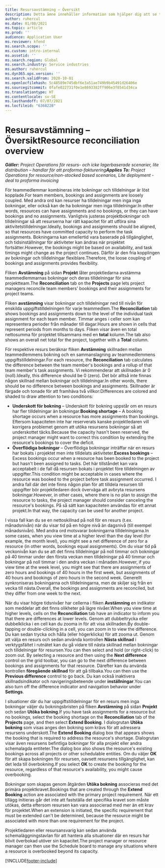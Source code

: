 ```yaml
---
title: Resursavstämning – Översikt
description: Detta ämne innehåller information som hjälper dig att se till att resursbokningar och tilldelningar för projekt justeras.
author: ruhercul
ms.date: 01/08/2021
ms.topic: article
ms.prod: ''
audience: Application User
ms.reviewer: kfend
ms.search.scope: ''
ms.custom: intro-internal
ms.assetid: ''
ms.search.region: Global
ms.search.industry: Service industries
ms.author: ruhercul
ms.dyn365.ops.version: ''
ms.search.validFrom: 2020-10-01
ms.openlocfilehash: 5c48589e745dbf6e3a51ae749b9b45491d26406e
ms.sourcegitcommit: 0fafe022731f0e1e8693382ff906e3f8541d34ca
ms.translationtype: HT
ms.contentlocale: sv-SE
ms.lasthandoff: 07/07/2021
ms.locfileid: "6368228"
---
```

# <a name="resource-reconciliation-overview"></a><span data-ttu-id="5dc31-103">Resursavstämning – Översikt</span><span class="sxs-lookup"><span data-stu-id="5dc31-103">Resource reconciliation overview</span></span>

<span data-ttu-id="5dc31-104">_**Gäller:** Project Operations för resurs- och icke lagerbaserade scenarier, lite distribution – handlar för att proforma-fakturering_</span><span class="sxs-lookup"><span data-stu-id="5dc31-104">_**Applies To:** Project Operations for resource/non-stocked based scenarios, Lite deployment - deal to proforma invoicing_</span></span>

<span data-ttu-id="5dc31-105">För teammedlemmar kombineras inte bokningar och tilldelningar är löst kopplade.</span><span class="sxs-lookup"><span data-stu-id="5dc31-105">For team members, bookings and assignments are loosely coupled.</span></span> <span data-ttu-id="5dc31-106">Med andra ord kan resurser ha tilldelningar men inga inga bokningar, eller också kan de ha bokningar men inga tilldelningar.</span><span class="sxs-lookup"><span data-stu-id="5dc31-106">In other words, resources can have assignments and no bookings, or they can have bookings and no assignments.</span></span> <span data-ttu-id="5dc31-107">Vanligtvis justeras projektbokningar och tilldelningar så att resurserna har rätt kapacitet för att utföra sina aktivitetstilldelningar.</span><span class="sxs-lookup"><span data-stu-id="5dc31-107">Ideally, bookings and assignments should be aligned, so that resources have committed capacity to perform the task assignments.</span></span> <span data-ttu-id="5dc31-108">Bokningarna kan emellertid vara baserade på tillgänglighet, och tidsinställningar för aktiviteter kan ändras när projektet fortsätter.</span><span class="sxs-lookup"><span data-stu-id="5dc31-108">However, the bookings might be based on availability, and task timings might change as the project continues.</span></span> <span data-ttu-id="5dc31-109">Därför är den fria kopplingen av bokningar och tilldelningar flexiblare.</span><span class="sxs-lookup"><span data-stu-id="5dc31-109">Therefore, the loose coupling of bookings and assignments provides flexibility.</span></span>

<span data-ttu-id="5dc31-110">Fliken **Avstämning** på sidan **Projekt** låter projektledarna avstämma teammedlemmarnas bokningar och deras tilldelningar för sina projektteam.</span><span class="sxs-lookup"><span data-stu-id="5dc31-110">The **Reconciliation** tab on the **Projects** page lets project managers reconcile team members' bookings and their assignments for project teams.</span></span>

<span data-ttu-id="5dc31-111">Fliken **avstämning** visar bokningar och tilldelningar ned till nivån för enskilda uppgiftstilldelningen för varje teammedlem.</span><span class="sxs-lookup"><span data-stu-id="5dc31-111">The **Reconciliation** tab shows bookings and assignments down to the level of the individual task assignment for each team member.</span></span> <span data-ttu-id="5dc31-112">Timmar anges i celler som kan representera perioder från månader till dagar.</span><span class="sxs-lookup"><span data-stu-id="5dc31-112">Hours are shown in cells that represent periods from months to days.</span></span> <span data-ttu-id="5dc31-113">Fliken visar även en total nettosumma för projektet tillsammans med en **total** kolumn.</span><span class="sxs-lookup"><span data-stu-id="5dc31-113">The tab also shows an overall net total for the project, together with a **Total** column.</span></span>

<span data-ttu-id="5dc31-114">För respektive resurs beräknar fliken **Avstämning** skillnaden mellan teammedlemmens bokning och en sammanslagning av teammedlemmens uppgiftstilldelningar.</span><span class="sxs-lookup"><span data-stu-id="5dc31-114">For each resource, the **Reconciliation** tab calculates the difference between the team member's bookings and a rollup of that team member's task assignments.</span></span> <span data-ttu-id="5dc31-115">Vi rekommenderar att skillnaden är 0 (noll).</span><span class="sxs-lookup"><span data-stu-id="5dc31-115">Ideally, this difference should be 0 (zero).</span></span> <span data-ttu-id="5dc31-116">Det bör alltså inte finnas någon skillnad mellan bokningar och tilldelningar.</span><span class="sxs-lookup"><span data-stu-id="5dc31-116">In other words, there should be no difference between bookings and assignments.</span></span> <span data-ttu-id="5dc31-117">Skillnader är färgade och tonade för att framhäva två villkor:</span><span class="sxs-lookup"><span data-stu-id="5dc31-117">Differences are colored and shaded to draw attention to two conditions:</span></span>

- <span data-ttu-id="5dc31-118">**Underskott för bokning** – Underskott för bokning uppstår om en resurs har fler tilldelningar än bokningar.</span><span class="sxs-lookup"><span data-stu-id="5dc31-118">**Booking shortage** – A booking shortage occurs when a resource has more assignments than bookings.</span></span> <span data-ttu-id="5dc31-119">Eftersom kapaciteten inte har reserverats kanske projektledaren vill korrigera problemet genom att utöka resursens bokningar så att underskottet täcks.</span><span class="sxs-lookup"><span data-stu-id="5dc31-119">Because the capacity hasn't been reserved, the project manager might want to correct this condition by extending the resource's bookings to cover the deficit.</span></span>
- <span data-ttu-id="5dc31-120">**Överflödiga bokningar** – Överflödiga bokningar inträffar när en resurs har bokats i projektet men inte tilldelats aktiviteter.</span><span class="sxs-lookup"><span data-stu-id="5dc31-120">**Excess bookings** – Excess bookings occur when a resource has been booked to the project but hasn't been assigned to tasks.</span></span> <span data-ttu-id="5dc31-121">Det här tillståndet kan vara acceptabelt i de fall då resursen bokats i projektet före tilldelningen av uppgifter.</span><span class="sxs-lookup"><span data-stu-id="5dc31-121">This condition might be acceptable in cases where the resource was booked to the project before task assignment occurred.</span></span> <span data-ttu-id="5dc31-122">I andra fall där det inte finns någon plan för att tilldela resursen till uppgifter bör projektledaren dock överväga att avbryta resursens bokningar.</span><span class="sxs-lookup"><span data-stu-id="5dc31-122">However, in other cases, where there is no plan to assign the resource to tasks, the project manager should consider canceling the resource's bookings.</span></span> <span data-ttu-id="5dc31-123">På så sätt kan kapaciteten användas för ett annat projekt.</span><span class="sxs-lookup"><span data-stu-id="5dc31-123">In that way, the capacity can be used for another project.</span></span>

<span data-ttu-id="5dc31-124">I vissa fall kan du se en nettoskillnad på noll för en resurs (t.ex. månadsnivån) när du visar tid på en högre nivå än dagsnivå (till exempel månadsnivån). Med andra ord motsvarar bokningarna tilldelningarna.</span><span class="sxs-lookup"><span data-stu-id="5dc31-124">In some cases, when you view time at a higher level than the day level (for example, the month level), you might see a net difference of zero for a resource (in other words, bookings equal assignments).</span></span> <span data-ttu-id="5dc31-125">Om du visar tid på veckonivån kan du se att det finns tilldelningar på noll timmar och bokningar på 40 timmar under den första veckan men tilldelningar på 40 timmar och bokningar på noll timmar i den andra veckan i månaden.</span><span class="sxs-lookup"><span data-stu-id="5dc31-125">However, if you view time at the week level, you might see that there are assignments of zero hours and bookings of 40 hours in the first week, but assignments of 40 hours and bookings of zero hours in the second week.</span></span> <span data-ttu-id="5dc31-126">Generellt synkroniseras bokningarna och tilldelningarna, men de skiljer sig från en vecka till nästa.</span><span class="sxs-lookup"><span data-stu-id="5dc31-126">Overall, the bookings and assignments are reconciled, but they differ from one week to the next.</span></span>

<span data-ttu-id="5dc31-127">När du visar högre tidsnivåer har cellerna i fliken **Avstämning** en indikator som meddelar att det finns olikheter på lägre nivåer.</span><span class="sxs-lookup"><span data-stu-id="5dc31-127">When you view time at higher levels, cells on the **Reconciliation** tab have an indicator to inform you that there are differences at lower levels.</span></span> <span data-ttu-id="5dc31-128">Genom att dubbeltrycka eller dubbelklicka i en cell kan du zooma in för att visa skillnaden.</span><span class="sxs-lookup"><span data-stu-id="5dc31-128">By double-tapping or double-clicking in a cell, you can zoom in to view the difference.</span></span> <span data-ttu-id="5dc31-129">Du kan sedan trycka och hålla (eller högerklicka) för att zooma ut. Genom att välja en resurs och sedan använda kontrollen **Nästa skillnad** i verktygsfältet i rutnätet kan du gå vidare till nästa skillnad mellan bokningar och tilldelningar för resursen.</span><span class="sxs-lookup"><span data-stu-id="5dc31-129">You can then select and hold (or right-click) to zoom out. By selecting a resource and then using the **Next difference** control on the grid toolbar, you can go to the next difference between bookings and assignments for that resource.</span></span> <span data-ttu-id="5dc31-130">Därefter kan du använda kontrollen **föregående skillnad** för att gå tillbaka.</span><span class="sxs-lookup"><span data-stu-id="5dc31-130">You can then use the **Previous difference** control to go back.</span></span> <span data-ttu-id="5dc31-131">Du kan också inaktivera skillnadsindikator och navigeringsbeteende under **inställningar**.</span><span class="sxs-lookup"><span data-stu-id="5dc31-131">You can also turn off the difference indicator and navigation behavior under **Settings**.</span></span>

<span data-ttu-id="5dc31-132">I situationer där du har uppgiftstilldelningar för en resurs men inga bokningar väljer du bokningsbristen på fliken **Avstämning** på sidan **Projekt** och sedan **Utöka bokning**.</span><span class="sxs-lookup"><span data-stu-id="5dc31-132">If you have task assignments for a resource but no bookings, select the booking shortage on the **Reconciliation** tab of the **Projects** page, and then select **Extend Booking**.</span></span> <span data-ttu-id="5dc31-133">I dialogrutan **Utöka bokning** som visas anges den bokning som krävs för att adressera resursens underskott.</span><span class="sxs-lookup"><span data-stu-id="5dc31-133">The **Extend Booking** dialog box that appears shows the booking that is required to address the resource's shortage.</span></span> <span data-ttu-id="5dc31-134">Dialogrutan visar även resursens befintliga bokningar för alla projekt eller andra schemalagda entiteter.</span><span class="sxs-lookup"><span data-stu-id="5dc31-134">The dialog box also shows the resource's existing bookings across all projects or other schedulable entities.</span></span> <span data-ttu-id="5dc31-135">Om du väljer **OK** för att skapa bokningen för resursen, oavsett resursens tillgänglighet, kan det leda till överbokning.</span><span class="sxs-lookup"><span data-stu-id="5dc31-135">If you select **OK** to create the booking for the resource, regardless of that resource's availability, you might cause overbooking.</span></span>

<span data-ttu-id="5dc31-136">Bokningar som skapas genom åtgärden **Utöka bokning** associeras med det primära projektkravet.</span><span class="sxs-lookup"><span data-stu-id="5dc31-136">Bookings that are created through the **Extend Booking** action are associated with the primary project requirement.</span></span> <span data-ttu-id="5dc31-137">När ett tillägg initieras går det inte att fastställa det specifika kravet som måste utökas, detta eftersom resursen kan vara associerad med mer än ett krav för projektet.</span><span class="sxs-lookup"><span data-stu-id="5dc31-137">When an extension is initiated, the specific requirement that must be extended can't be determined, because the resource might be associated with more than one requirement for the project.</span></span>

<span data-ttu-id="5dc31-138">Projektledaren eller resursansvarig kan sedan använda schemaläggningstavlan för att hantera alla situationer där en resurs har blivit överbokad utöver sin kapacitet.</span><span class="sxs-lookup"><span data-stu-id="5dc31-138">The project manager or resource manager can then use the Schedule board to manage any situations where a resource is overbooked beyond its capacity.</span></span>


[!INCLUDE[footer-include](../includes/footer-banner.md)]